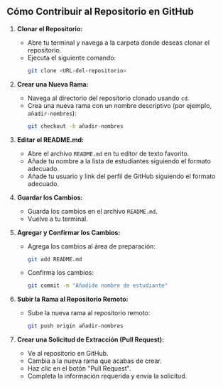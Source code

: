## Cómo Contribuir al Repositorio en GitHub

1. **Clonar el Repositorio:**

   - Abre tu terminal y navega a la carpeta donde deseas clonar el repositorio.
   - Ejecuta el siguiente comando:
     ```bash
     git clone <URL-del-repositorio>
     ```

2. **Crear una Nueva Rama:**

   - Navega al directorio del repositorio clonado usando `cd`.
   - Crea una nueva rama con un nombre descriptivo (por ejemplo, `añadir-nombres`):
     ```bash
     git checkout -b añadir-nombres
     ```

3. **Editar el README.md:**

   - Abre el archivo `README.md` en tu editor de texto favorito.
   - Añade tu nombre a la lista de estudiantes siguiendo el formato adecuado.
   - Añade tu usuario y link del perfil de GitHub siguiendo el formato adecuado.

4. **Guardar los Cambios:**

   - Guarda los cambios en el archivo `README.md`.
   - Vuelve a tu terminal.

5. **Agregar y Confirmar los Cambios:**

   - Agrega los cambios al área de preparación:
     ```bash
     git add README.md
     ```
   - Confirma los cambios:
     ```bash
     git commit -m "Añadido nombre de estudiante"
     ```

6. **Subir la Rama al Repositorio Remoto:**

   - Sube la nueva rama al repositorio remoto:
     ```bash
     git push origin añadir-nombres
     ```

7. **Crear una Solicitud de Extracción (Pull Request):**
   - Ve al repositorio en GitHub.
   - Cambia a la nueva rama que acabas de crear.
   - Haz clic en el botón "Pull Request".
   - Completa la información requerida y envía la solicitud.
